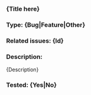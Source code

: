 ### {Title here}
### Type: {Bug|Feature|Other}
### Related issues: {Id}
### Description:
{Description}
### Tested: {Yes|No}
